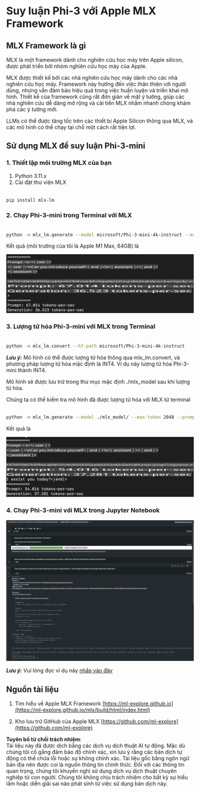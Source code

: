# **Suy luận Phi-3 với Apple MLX Framework**

## **MLX Framework là gì**

MLX là một framework dành cho nghiên cứu học máy trên Apple silicon, được phát triển bởi nhóm nghiên cứu học máy của Apple.

MLX được thiết kế bởi các nhà nghiên cứu học máy dành cho các nhà nghiên cứu học máy. Framework này hướng đến việc thân thiện với người dùng, nhưng vẫn đảm bảo hiệu quả trong việc huấn luyện và triển khai mô hình. Thiết kế của framework cũng rất đơn giản về mặt ý tưởng, giúp các nhà nghiên cứu dễ dàng mở rộng và cải tiến MLX nhằm nhanh chóng khám phá các ý tưởng mới.

LLMs có thể được tăng tốc trên các thiết bị Apple Silicon thông qua MLX, và các mô hình có thể chạy tại chỗ một cách rất tiện lợi.

## **Sử dụng MLX để suy luận Phi-3-mini**

### **1. Thiết lập môi trường MLX của bạn**

1. Python 3.11.x  
2. Cài đặt thư viện MLX  

```bash

pip install mlx-lm

```

### **2. Chạy Phi-3-mini trong Terminal với MLX**

```bash

python -m mlx_lm.generate --model microsoft/Phi-3-mini-4k-instruct --max-token 2048 --prompt  "<|user|>\nCan you introduce yourself<|end|>\n<|assistant|>"

```

Kết quả (môi trường của tôi là Apple M1 Max, 64GB) là  

![Terminal](../../../../../translated_images/01.0d0f100b646a4e4c4f1cd36c1a05727cd27f1e696ed642c06cf6e2c9bbf425a4.vi.png)

### **3. Lượng tử hóa Phi-3-mini với MLX trong Terminal**

```bash

python -m mlx_lm.convert --hf-path microsoft/Phi-3-mini-4k-instruct

```

***Lưu ý:*** Mô hình có thể được lượng tử hóa thông qua mlx_lm.convert, và phương pháp lượng tử hóa mặc định là INT4. Ví dụ này lượng tử hóa Phi-3-mini thành INT4.  

Mô hình sẽ được lưu trữ trong thư mục mặc định ./mlx_model sau khi lượng tử hóa.  

Chúng ta có thể kiểm tra mô hình đã được lượng tử hóa với MLX từ terminal  

```bash

python -m mlx_lm.generate --model ./mlx_model/ --max-token 2048 --prompt  "<|user|>\nCan you introduce yourself<|end|>\n<|assistant|>"

```

Kết quả là  

![INT4](../../../../../translated_images/02.04e0be1f18a90a58ad47e0c9d9084ac94d0f1a8c02fa707d04dd2dfc7e9117c6.vi.png)

### **4. Chạy Phi-3-mini với MLX trong Jupyter Notebook**

![Notebook](../../../../../translated_images/03.0cf0092fe143357656bb5a7bc6427c41d8528d772d38a82d0b2693e2a3eeb16e.vi.png)

***Lưu ý:*** Vui lòng đọc ví dụ này [nhấp vào đây](../../../../../code/03.Inference/MLX/MLX_DEMO.ipynb)

## **Nguồn tài liệu**

1. Tìm hiểu về Apple MLX Framework [https://ml-explore.github.io](https://ml-explore.github.io/mlx/build/html/index.html)

2. Kho lưu trữ GitHub của Apple MLX [https://github.com/ml-explore](https://github.com/ml-explore)

**Tuyên bố từ chối trách nhiệm**:  
Tài liệu này đã được dịch bằng các dịch vụ dịch thuật AI tự động. Mặc dù chúng tôi cố gắng đảm bảo độ chính xác, xin lưu ý rằng các bản dịch tự động có thể chứa lỗi hoặc sự không chính xác. Tài liệu gốc bằng ngôn ngữ bản địa nên được coi là nguồn thông tin chính thức. Đối với các thông tin quan trọng, chúng tôi khuyến nghị sử dụng dịch vụ dịch thuật chuyên nghiệp từ con người. Chúng tôi không chịu trách nhiệm cho bất kỳ sự hiểu lầm hoặc diễn giải sai nào phát sinh từ việc sử dụng bản dịch này.